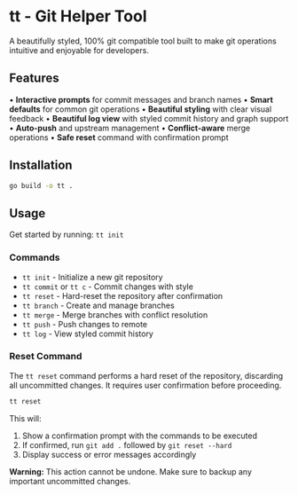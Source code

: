 # tt - Git Helper Tool

A beautifully styled, 100% git compatible tool built to make git operations intuitive and enjoyable for developers.

## Features

• **Interactive prompts** for commit messages and branch names
• **Smart defaults** for common git operations
• **Beautiful styling** with clear visual feedback
• **Beautiful log view** with styled commit history and graph support
• **Auto-push** and upstream management
• **Conflict-aware** merge operations
• **Safe reset** command with confirmation prompt

## Installation

```bash
go build -o tt .
```

## Usage

Get started by running: `tt init`

### Commands

- `tt init` - Initialize a new git repository
- `tt commit` or `tt c` - Commit changes with style
- `tt reset` - Hard-reset the repository after confirmation
- `tt branch` - Create and manage branches
- `tt merge` - Merge branches with conflict resolution
- `tt push` - Push changes to remote
- `tt log` - View styled commit history

### Reset Command

The `tt reset` command performs a hard reset of the repository, discarding all uncommitted changes. It requires user confirmation before proceeding.

```bash
tt reset
```

This will:
1. Show a confirmation prompt with the commands to be executed
2. If confirmed, run `git add .` followed by `git reset --hard`
3. Display success or error messages accordingly

**Warning:** This action cannot be undone. Make sure to backup any important uncommitted changes.